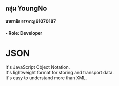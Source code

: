 ## กลุ่ม YoungNo
#### นายรามิล อาจหาญ 61070187
#### - Role: Developer
# JSON
 It's JavaScript Object Notation.  
 It's lightweight format for storing and transport data.  
 It's easy to understand more than XML.  
 
